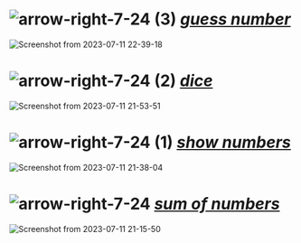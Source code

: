 # ![arrow-right-7-24 (3)](https://github.com/yasinnorozzadeh/python-course2/assets/88095232/7a0d4d36-cbd4-46b2-99b5-c687a62eeabf) [***guess number***](https://github.com/yasinnorozzadeh/python-course2/blob/main/assignment%2008/practice/guess_number.py)
![Screenshot from 2023-07-11 22-39-18](https://github.com/yasinnorozzadeh/python-course2/assets/88095232/e1ccb2af-693a-40c3-a380-073098850bdd)

# ![arrow-right-7-24 (2)](https://github.com/yasinnorozzadeh/python-course2/assets/88095232/d07f2627-769c-4868-911e-70a639067e08) [***dice***](https://github.com/yasinnorozzadeh/python-course2/blob/main/assignment%2008/practice/dice.py)
![Screenshot from 2023-07-11 21-53-51](https://github.com/yasinnorozzadeh/python-course2/assets/88095232/ea88dec2-7c7c-41da-9e5d-bc2d99726df8)

# ![arrow-right-7-24 (1)](https://github.com/yasinnorozzadeh/python-course2/assets/88095232/ddbe9d26-86aa-48b0-a1f1-767fa7fe60e5) [***show numbers***](https://github.com/yasinnorozzadeh/python-course2/blob/main/assignment%2008/practice/show%20numbers.py)
![Screenshot from 2023-07-11 21-38-04](https://github.com/yasinnorozzadeh/python-course2/assets/88095232/0acd84e1-9398-4a8a-9d0e-dda2e6b7832d)

# ![arrow-right-7-24](https://github.com/yasinnorozzadeh/python-course2/assets/88095232/bdde3648-4a63-4dbe-a038-e6998f6842cb) [***sum of numbers***](https://github.com/yasinnorozzadeh/python-course2/blob/main/assignment%2008/practice/sum_of_string_numbers.py)
![Screenshot from 2023-07-11 21-15-50](https://github.com/yasinnorozzadeh/python-course2/assets/88095232/7a00ca3d-e2a7-4185-abbf-214e575ea3d2)
